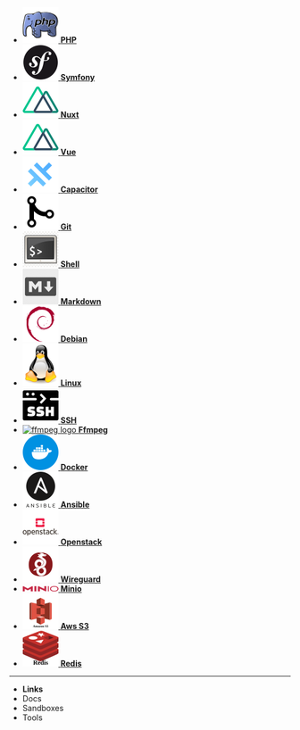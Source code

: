 - [![php logo](assets/logos/php.svg) **PHP**](/)
- [![sf logo](assets/logos/symfony.svg) **Symfony**](symfony.md)
- [![nuxt logo](assets/logos/nuxt.svg) **Nuxt**](nuxt.md)
- [![nuxt logo](assets/logos/nuxt.svg) **Vue**](nuxt.md)
- [![capacitor logo](assets/logos/capacitor.svg) **Capacitor**](capacitor.md)
- [![git logo](assets/logos/git.svg) **Git**](git.md)
- [![shell logo](assets/logos/shell.svg) **Shell**](shell.md)
- [![markdown logo](assets/logos/markdown.svg) **Markdown**](markdown.md)
- [![debian logo](assets/logos/debian.svg) **Debian**](debian.md)
- [![linux logo](assets/logos/linux.svg) **Linux**](linux.md)
- [![ssh logo](assets/logos/ssh.svg) **SSH**](ssh.md)
- [![ffmpeg logo](assets/logos/ffmpeg.svg) **Ffmpeg**](ffmpeg.md)
- [![docker logo](assets/logos/docker.svg) **Docker**](docker.md)
- [![ansible logo](assets/logos/ansible.svg) **Ansible**](ansible.md)
- [![openstack logo](assets/logos/openstack.svg) **Openstack**](openstack.md)
- [![wireguard logo](assets/logos/wireguard.svg) **Wireguard**](wireguard.md)
- [![minio logo](assets/logos/minio.svg) **Minio**](minio.md)
- [![s3_logo](assets/logos/s3.svg) **Aws S3**](s3.md)
- [![redis_logo](assets/logos/redis.svg) **Redis**](redis.md)


---
- **Links**
- Docs
- Sandboxes
- Tools
